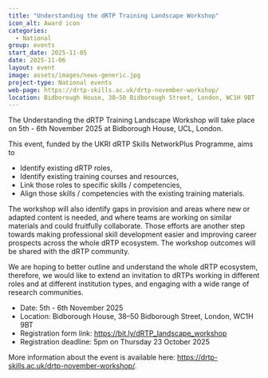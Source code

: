 ```yaml
---
title: "Understanding the dRTP Training Landscape Workshop"
icon_alt: Award icon
categories:
  - National
group: events
start_date: 2025-11-05
date: 2025-11-06
layout: event
image: assets/images/news-generic.jpg
project-type: National events
web-page: https://drtp-skills.ac.uk/drtp-november-workshop/
location: Bidborough House, 38–50 Bidborough Street, London, WC1H 9BT
---
```


The Understanding the dRTP Training Landscape Workshop will take place on 5th - 6th November 2025 at Bidborough House, UCL, London. 

This event, funded by the UKRI dRTP Skills NetworkPlus Programme, aims to

* Identify existing dRTP roles,
* Identify existing training courses and resources,
* Link those roles to specific skills / competencies,
* Align those skills / competencies with the existing training materials. 

The workshop will also identify gaps in provision and areas where new or adapted content is needed, and where teams are working on similar materials and could fruitfully collaborate. Those efforts are another step towards making professional skill development easier and improving career prospects across the whole dRTP ecosystem. The workshop outcomes will be shared with the dRTP community.

We are hoping to better outline and understand the whole dRTP ecosystem, therefore, we would like to extend an invitation to dRTPs working in different roles and at different institution types, and engaging with a wide range of research communities.

* Date: 5th - 6th November 2025
* Location: Bidborough House, 38–50 Bidborough Street, London, WC1H 9BT
* Registration form link: https://bit.ly/dRTP_landscape_workshop
* Registration deadline: 5pm on Thursday 23 October 2025

More information about the event is available here: https://drtp-skills.ac.uk/drtp-november-workshop/. 
